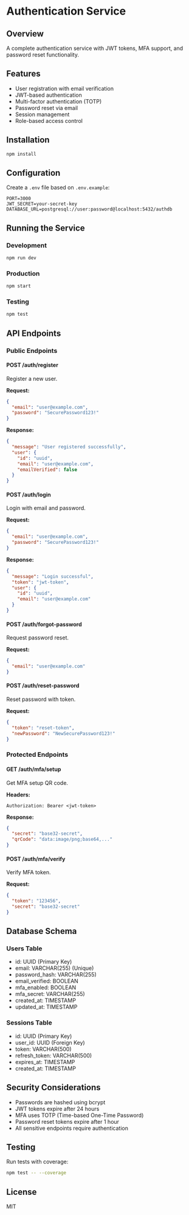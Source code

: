 # Authentication Service

## Overview
A complete authentication service with JWT tokens, MFA support, and password reset functionality.

## Features
- User registration with email verification
- JWT-based authentication
- Multi-factor authentication (TOTP)
- Password reset via email
- Session management
- Role-based access control

## Installation

```bash
npm install
```

## Configuration

Create a `.env` file based on `.env.example`:

```
PORT=3000
JWT_SECRET=your-secret-key
DATABASE_URL=postgresql://user:password@localhost:5432/authdb
```

## Running the Service

### Development
```bash
npm run dev
```

### Production
```bash
npm start
```

### Testing
```bash
npm test
```

## API Endpoints

### Public Endpoints

#### POST /auth/register
Register a new user.

**Request:**
```json
{
  "email": "user@example.com",
  "password": "SecurePassword123!"
}
```

**Response:**
```json
{
  "message": "User registered successfully",
  "user": {
    "id": "uuid",
    "email": "user@example.com",
    "emailVerified": false
  }
}
```

#### POST /auth/login
Login with email and password.

**Request:**
```json
{
  "email": "user@example.com",
  "password": "SecurePassword123!"
}
```

**Response:**
```json
{
  "message": "Login successful",
  "token": "jwt-token",
  "user": {
    "id": "uuid",
    "email": "user@example.com"
  }
}
```

#### POST /auth/forgot-password
Request password reset.

**Request:**
```json
{
  "email": "user@example.com"
}
```

#### POST /auth/reset-password
Reset password with token.

**Request:**
```json
{
  "token": "reset-token",
  "newPassword": "NewSecurePassword123!"
}
```

### Protected Endpoints

#### GET /auth/mfa/setup
Get MFA setup QR code.

**Headers:**
```
Authorization: Bearer <jwt-token>
```

**Response:**
```json
{
  "secret": "base32-secret",
  "qrCode": "data:image/png;base64,..."
}
```

#### POST /auth/mfa/verify
Verify MFA token.

**Request:**
```json
{
  "token": "123456",
  "secret": "base32-secret"
}
```

## Database Schema

### Users Table
- id: UUID (Primary Key)
- email: VARCHAR(255) (Unique)
- password_hash: VARCHAR(255)
- email_verified: BOOLEAN
- mfa_enabled: BOOLEAN
- mfa_secret: VARCHAR(255)
- created_at: TIMESTAMP
- updated_at: TIMESTAMP

### Sessions Table
- id: UUID (Primary Key)
- user_id: UUID (Foreign Key)
- token: VARCHAR(500)
- refresh_token: VARCHAR(500)
- expires_at: TIMESTAMP
- created_at: TIMESTAMP

## Security Considerations
- Passwords are hashed using bcrypt
- JWT tokens expire after 24 hours
- MFA uses TOTP (Time-based One-Time Password)
- Password reset tokens expire after 1 hour
- All sensitive endpoints require authentication

## Testing
Run tests with coverage:
```bash
npm test -- --coverage
```

## License
MIT
